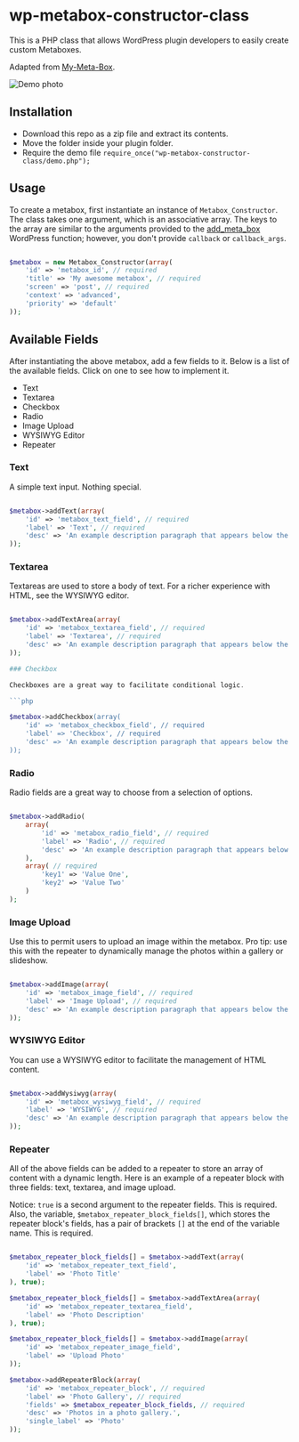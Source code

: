 # wp-metabox-constructor-class

This is a PHP class that allows WordPress plugin developers to easily create custom Metaboxes.  

Adapted from [My-Meta-Box](https://github.com/bainternet/My-Meta-Box).

![Demo photo](https://i.imgur.com/rm5dpsT.jpg)

## Installation

- Download this repo as a zip file and extract its contents.
- Move the folder inside your plugin folder.
- Require the demo file `require_once("wp-metabox-constructor-class/demo.php");`

## Usage

To create a metabox, first instantiate an instance of `Metabox_Constructor`.  The class takes one argument, which is an associative array.  The keys to the array are similar to the arguments provided to the [add_meta_box](https://developer.wordpress.org/reference/functions/add_meta_box/) WordPress function; however, you don't provide `callback` or `callback_args`.

```php

$metabox = new Metabox_Constructor(array(
	'id' => 'metabox_id', // required
	'title' => 'My awesome metabox', // required
	'screen' => 'post', // required
	'context' => 'advanced',
	'priority' => 'default'
));

```

## Available Fields

After instantiating the above metabox, add a few fields to it.  Below is a list of the available fields.  Click on one to see how to implement it.

- Text
- Textarea
- Checkbox
- Radio
- Image Upload
- WYSIWYG Editor
- Repeater

### Text

A simple text input.  Nothing special.

```php

$metabox->addText(array(
	'id' => 'metabox_text_field', // required
	'label' => 'Text', // required
	'desc' => 'An example description paragraph that appears below the label.'
));

```

### Textarea

Textareas are used to store a body of text.  For a richer experience with HTML, see the WYSIWYG editor.

```php

$metabox->addTextArea(array(
	'id' => 'metabox_textarea_field', // required
	'label' => 'Textarea', // required
	'desc' => 'An example description paragraph that appears below the label.'
));

### Checkbox

Checkboxes are a great way to facilitate conditional logic.

```php

$metabox->addCheckbox(array(
	'id' => 'metabox_checkbox_field', // required
	'label' => 'Checkbox', // required
	'desc' => 'An example description paragraph that appears below the label.'
));

```

### Radio

Radio fields are a great way to choose from a selection of options.

```php

$metabox->addRadio(
	array(
		'id' => 'metabox_radio_field', // required
		'label' => 'Radio', // required
		'desc' => 'An example description paragraph that appears below the label.',
	),
	array( // required
		'key1' => 'Value One',
		'key2' => 'Value Two'
	)
);

```

### Image Upload

Use this to permit users to upload an image within the metabox.  Pro tip: use this with the repeater to dynamically manage the photos within a gallery or slideshow.

```php

$metabox->addImage(array(
	'id' => 'metabox_image_field', // required
	'label' => 'Image Upload', // required
	'desc' => 'An example description paragraph that appears below the label.'
));

```

### WYSIWYG Editor

You can use a WYSIWYG editor to facilitate the management of HTML content.

```php

$metabox->addWysiwyg(array(
	'id' => 'metabox_wysiwyg_field', // required
	'label' => 'WYSIWYG', // required
	'desc' => 'An example description paragraph that appears below the label.'
));

```

### Repeater

All of the above fields can be added to a repeater to store an array of content with a dynamic length.  Here is an example of a repeater block with three fields: text, textarea, and image upload.

Notice:  `true` is a second argument to the repeater fields.  This is required.  Also, the variable, `$metabox_repeater_block_fields[]`, which stores the repeater block's fields, has a pair of brackets `[]` at the end of the variable name.  This is required. 

```php

$metabox_repeater_block_fields[] = $metabox->addText(array(
	'id' => 'metabox_repeater_text_field',
	'label' => 'Photo Title'
), true);

$metabox_repeater_block_fields[] = $metabox->addTextArea(array(
	'id' => 'metabox_repeater_textarea_field',
	'label' => 'Photo Description'
), true);

$metabox_repeater_block_fields[] = $metabox->addImage(array(
	'id' => 'metabox_repeater_image_field',
	'label' => 'Upload Photo'
));

$metabox->addRepeaterBlock(array(
	'id' => 'metabox_repeater_block', // required
	'label' => 'Photo Gallery', // required
	'fields' => $metabox_repeater_block_fields, // required
	'desc' => 'Photos in a photo gallery.',
	'single_label' => 'Photo'
));

```